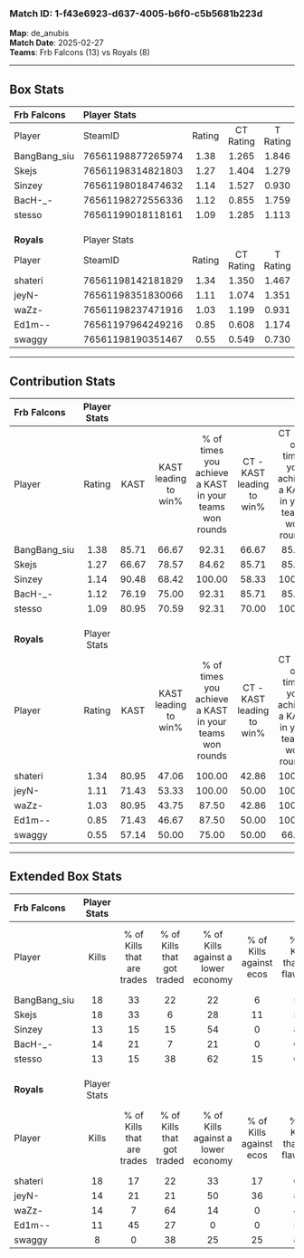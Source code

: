 ### Match ID: 1-f43e6923-d637-4005-b6f0-c5b5681b223d  
**Map**: de_anubis  
**Match Date**: 2025-02-27  
**Teams**: Frb Falcons (13) vs Royals (8)  

---  

## Box Stats  

| **Frb Falcons** | Player Stats      |        |           |          |       |      |       |         |        |      |     |
| :- | :- | :-: | :-: | :-: | :-: | :-: | :-: | :-: | :-: | :-: | :-: |
| Player          | SteamID           | Rating | CT Rating | T Rating | KAST  | ADR  | Kills | Assists | Deaths | K/D  | HS% |
| BangBang_siu    | 76561198877265974 |  1.38  |   1.265   |  1.846   | 85.71 | 97.5 |  18   |    5    |   15   | 1.20 | 61  |
| Skejs           | 76561198314821803 |  1.27  |   1.404   |  1.279   | 66.67 | 79.0 |  18   |    6    |   12   | 1.50 | 50  |
| Sinzey          | 76561198018474632 |  1.14  |   1.527   |  0.930   | 90.48 | 62.0 |  13   |    4    |   13   | 1.00 | 15  |
| BacH-_-         | 76561198272556336 |  1.12  |   0.855   |  1.759   | 76.19 | 64.8 |  14   |    4    |   12   | 1.17 | 50  |
| stesso          | 76561199018118161 |  1.09  |   1.285   |  1.113   | 80.95 | 75.9 |  13   |    4    |   14   | 0.93 | 69  |
|                 |                   |        |           |          |       |      |       |         |        |      |     |
|                 |                   |        |           |          |       |      |       |         |        |      |     |
|                 |                   |        |           |          |       |      |       |         |        |      |     |
| **Royals**      | Player Stats      |        |           |          |       |      |       |         |        |      |     |
| Player          | SteamID           | Rating | CT Rating | T Rating | KAST  | ADR  | Kills | Assists | Deaths | K/D  | HS% |
| shateri         | 76561198142181829 |  1.34  |   1.350   |  1.467   | 80.95 | 87.1 |  18   |    5    |   14   | 1.29 | 77  |
| jeyN-           | 76561198351830066 |  1.11  |   1.074   |  1.351   | 71.43 | 91.1 |  14   |    3    |   14   | 1.00 | 28  |
| waZz-           | 76561198237471916 |  1.03  |   1.199   |  0.931   | 80.95 | 69.5 |  14   |    2    |   17   | 0.82 | 57  |
| Ed1m--          | 76561197964249216 |  0.85  |   0.608   |  1.174   | 71.43 | 50.1 |  11   |    3    |   14   | 0.79 | 45  |
| swaggy          | 76561198190351467 |  0.55  |   0.549   |  0.730   | 57.14 | 53.2 |   8   |    6    |   18   | 0.44 | 75  |
---  

## Contribution Stats  

| **Frb Falcons** | Player Stats |       |                      |                                                        |                           |                                                             |                          |                                                            |
| :- | :-: | :-: | :-: | :-: | :-: | :-: | :-: | :-: |
| Player          |    Rating    | KAST  | KAST leading to win% | % of times you achieve a KAST in your teams won rounds | CT - KAST leading to win% | CT - % of times you achieve a KAST in your teams won rounds | T - KAST leading to win% | T - % of times you achieve a KAST in your teams won rounds |
| BangBang_siu    |     1.38     | 85.71 |        66.67         |                         92.31                          |           66.67           |                            85.71                            |          66.67           |                           100.00                           |
| Skejs           |     1.27     | 66.67 |        78.57         |                         84.62                          |           85.71           |                            85.71                            |          71.43           |                           83.33                            |
| Sinzey          |     1.14     | 90.48 |        68.42         |                         100.00                         |           58.33           |                           100.00                            |          85.71           |                           100.00                           |
| BacH-_-         |     1.12     | 76.19 |        75.00         |                         92.31                          |           85.71           |                            85.71                            |          66.67           |                           100.00                           |
| stesso          |     1.09     | 80.95 |        70.59         |                         92.31                          |           70.00           |                           100.00                            |          71.43           |                           83.33                            |
|                 |              |       |                      |                                                        |                           |                                                             |                          |                                                            |
|                 |              |       |                      |                                                        |                           |                                                             |                          |                                                            |
|                 |              |       |                      |                                                        |                           |                                                             |                          |                                                            |
| **Royals**      | Player Stats |       |                      |                                                        |                           |                                                             |                          |                                                            |
| Player          |    Rating    | KAST  | KAST leading to win% | % of times you achieve a KAST in your teams won rounds | CT - KAST leading to win% | CT - % of times you achieve a KAST in your teams won rounds | T - KAST leading to win% | T - % of times you achieve a KAST in your teams won rounds |
| shateri         |     1.34     | 80.95 |        47.06         |                         100.00                         |           42.86           |                           100.00                            |          50.00           |                           100.00                           |
| jeyN-           |     1.11     | 71.43 |        53.33         |                         100.00                         |           50.00           |                           100.00                            |          55.56           |                           100.00                           |
| waZz-           |     1.03     | 80.95 |        43.75         |                         87.50                          |           42.86           |                           100.00                            |          44.44           |                           80.00                            |
| Ed1m--          |     0.85     | 71.43 |        46.67         |                         87.50                          |           50.00           |                           100.00                            |          44.44           |                           80.00                            |
| swaggy          |     0.55     | 57.14 |        50.00         |                         75.00                          |           50.00           |                            66.67                            |          50.00           |                           80.00                            |
---  

## Extended Box Stats  

| **Frb Falcons** | Player Stats |                            |                            |                                    |                         |                              |                                 |        |                             |                                     |                          |                               |                            |
| :- | :-: | :-: | :-: | :-: | :-: | :-: | :-: | :-: | :-: | :-: | :-: | :-: | :-: |
| Player          |    Kills     | % of Kills that are trades | % of Kills that got traded | % of Kills against a lower economy | % of Kills against ecos | % of Kills that are flawless | % of Kills that are close duels | Deaths | % of Deaths that get traded | % of Deaths against a lower economy | % of Deaths against ecos | % of Deaths that are flawless | % of Deaths that are close |
| BangBang_siu    |      18      |             33             |             22             |                 22                 |            6            |              50              |                6                |   15   |             33              |                 27                  |            0             |              47               |             7              |
| Skejs           |      18      |             33             |             6              |                 28                 |           11            |              50              |                0                |   12   |             25              |                 25                  |            0             |              75               |             0              |
| Sinzey          |      13      |             15             |             15             |                 54                 |            0            |              85              |                0                |   13   |             38              |                 23                  |            0             |              92               |             0              |
| BacH-_-         |      14      |             21             |             7              |                 21                 |            0            |              64              |               14                |   12   |             42              |                 25                  |            0             |              75               |             8              |
| stesso          |      13      |             15             |             38             |                 62                 |           15            |              69              |                0                |   14   |             29              |                 36                  |            0             |              43               |             14             |
|                 |              |                            |                            |                                    |                         |                              |                                 |        |                             |                                     |                          |                               |                            |
|                 |              |                            |                            |                                    |                         |                              |                                 |        |                             |                                     |                          |                               |                            |
|                 |              |                            |                            |                                    |                         |                              |                                 |        |                             |                                     |                          |                               |                            |
| **Royals**      | Player Stats |                            |                            |                                    |                         |                              |                                 |        |                             |                                     |                          |                               |                            |
| Player          |    Kills     | % of Kills that are trades | % of Kills that got traded | % of Kills against a lower economy | % of Kills against ecos | % of Kills that are flawless | % of Kills that are close duels | Deaths | % of Deaths that get traded | % of Deaths against a lower economy | % of Deaths against ecos | % of Deaths that are flawless | % of Deaths that are close |
| shateri         |      18      |             17             |             22             |                 33                 |           17            |              67              |                6                |   14   |             21              |                 21                  |            7             |              71               |             0              |
| jeyN-           |      14      |             21             |             21             |                 50                 |           36            |              86              |                0                |   14   |              7              |                 14                  |            0             |              43               |             14             |
| waZz-           |      14      |             7              |             64             |                 14                 |            0            |              43              |               21                |   17   |             12              |                 12                  |            0             |              71               |             0              |
| Ed1m--          |      11      |             45             |             27             |                 0                  |            0            |              55              |                0                |   14   |             21              |                 21                  |            7             |              71               |             7              |
| swaggy          |      8       |             0              |             38             |                 25                 |           25            |              88              |                0                |   18   |             22              |                 22                  |            11            |              50               |             0              |

